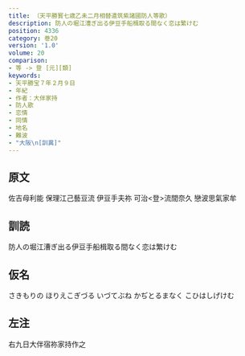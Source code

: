 ```yaml
---
title: （天平勝寳七歳乙未二月相替遣筑紫諸國防人等歌）
description: 防人の堀江漕ぎ出る伊豆手船楫取る間なく恋は繁けむ
position: 4336
category: 巻20
version: '1.0'
volume: 20
comparison:
- 等 -> 登 [元][類]
keywords:
- 天平勝宝７年２月９日
- 年紀
- 作者：大伴家持
- 防人歌
- 恋情
- 同情
- 地名
- 難波
- "大阪\n[訓異]"
---
```


## 原文

佐吉母利能 保理江己藝豆流 伊豆手夫祢 可治<登>流間奈久 戀波思氣家牟

## 訓読

防人の堀江漕ぎ出る伊豆手船楫取る間なく恋は繁けむ

## 仮名

さきもりの ほりえこぎづる いづてぶね かぢとるまなく こひはしげけむ

## 左注

右九日大伴宿祢家持作之
